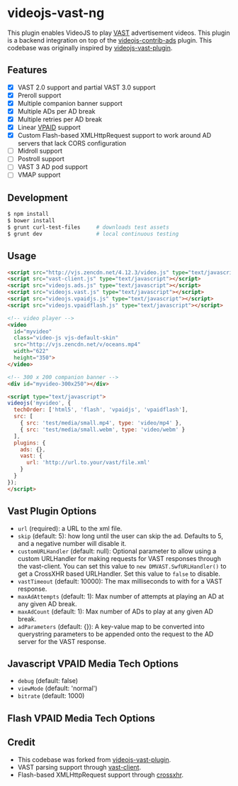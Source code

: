 # videojs-vast-ng
This plugin enables VideoJS to play [VAST](https://www.iab.net/vast) advertisement videos. This plugin is a backend integration on top of the [videojs-contrib-ads](https://github.com/videojs/videojs-contrib-ads) plugin. This codebase was originally inspired by [videojs-vast-plugin](https://github.com/theonion/videojs-vast-plugin).

## Features
- [x] VAST 2.0 support and partial VAST 3.0 support
- [x] Preroll support
- [x] Multiple companion banner support
- [x] Multiple ADs per AD break
- [x] Multiple retries per AD break
- [x] Linear [VPAID](http://www.iab.net/vpaid) support
- [x] Custom Flash-based XMLHttpRequest support to work around AD servers that lack CORS configuration
- [ ] Midroll support
- [ ] Postroll support
- [ ] VAST 3 AD pod support
- [ ] VMAP support

## Development
```bash
$ npm install
$ bower install
$ grunt curl-test-files     # downloads test assets
$ grunt dev                 # local continuous testing
```

## Usage
```html
<script src="http://vjs.zencdn.net/4.12.3/video.js" type="text/javascript"></script>
<script src="vast-client.js" type="text/javascript"></script>
<script src="videojs.ads.js" type="text/javascript"></script>
<script src="videojs.vast.js" type="text/javascript"></script>
<script src="videojs.vpaidjs.js" type="text/javascript"></script>
<script src="videojs.vpaidflash.js" type="text/javascript"></script>

<!-- video player -->
<video
  id="myvideo"
  class="video-js vjs-default-skin"
  src="http://vjs.zencdn.net/v/oceans.mp4"
  width="622"
  height="350">
</video>

<!-- 300 x 200 companion banner -->
<div id="myvideo-300x250"></div>

<script type="text/javascript">
videojs('myvideo', {
  techOrder: ['html5', 'flash', 'vpaidjs', 'vpaidflash'],
  src: [
    { src: 'test/media/small.mp4', type: 'video/mp4' },
    { src: 'test/media/small.webm', type: 'video/webm' }
  ],
  plugins: {
    ads: {},
    vast: {
      url: 'http://url.to.your/vast/file.xml'
    }
  }
});
</script>
```

## Vast Plugin Options
- `url` (required): a URL to the xml file.
- `skip` (default: 5): how long until the user can skip the ad. Defaults to 5, and a negative number will disable it.
- `customURLHandler` (default: null): Optional parameter to allow using a custom URLHandler for making requests for VAST responses through the vast-client. You can set this value to `new DMVAST.SwfURLHandler()` to get a CrossXHR based URLHandler.
  Set this value to `false` to disable.
- `vastTimeout` (default: 10000): The max milliseconds to with for a VAST response.
- `maxAdAttempts` (default: 1): Max number of attempts at playing an AD at any given AD break.
- `maxAdCount` (default: 1): Max number of ADs to play at any given AD break.
- `adParameters` (default: {}): A key-value map to be converted into querystring parameters to be appended onto the
  request to the AD server for the VAST response.

## Javascript VPAID Media Tech Options
- `debug` (default: false)
- `viewMode` (default: 'normal')
- `bitrate` (default: 1000)

## Flash VPAID Media Tech Options

## Credit
- This codebase was forked from [videojs-vast-plugin](https://github.com/theonion/videojs-vast-plugin).
- VAST parsing support through [vast-client](https://github.com/dailymotion/vast-client-js).
- Flash-based XMLHttpRequest support through [crossxhr](https://github.com/RobinQu/CrossXHR).
